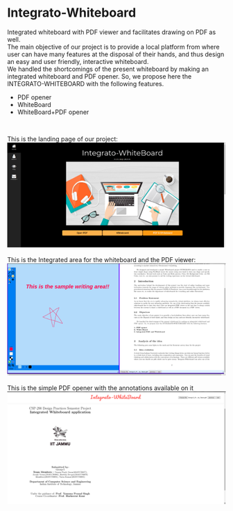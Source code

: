 # Integrato-Whiteboard
Integrated whiteboard with PDF viewer and facilitates drawing on PDF as well.<br>
The main objective of our project is to provide a local platform from where user can have many features at the disposal of their hands, and thus design an easy and user friendly, interactive whiteboard.<br>
We handled the shortcomings of the present whiteboard by making an integrated whiteboard and PDF opener. So, we propose here the INTEGRATO-WHITEBOARD with the following features.

- PDF opener
- WhiteBoard
- WhiteBoard+PDF opener
<br>

This is the landing page of our project:
![alt text](https://github.com/ayushi911/Integrato-Whiteboard/blob/main/home.png?raw=true)
<br><br>
This is the Integrated area for the whiteboard and the PDF viewer:
![alt text](https://github.com/ayushi911/Integrato-Whiteboard/blob/main/integr.png?raw=true)
<br><br>
This is the simple PDF opener with the annotations available on it
![alt text](https://github.com/ayushi911/Integrato-Whiteboard/blob/main/pddf.png?raw=true)

